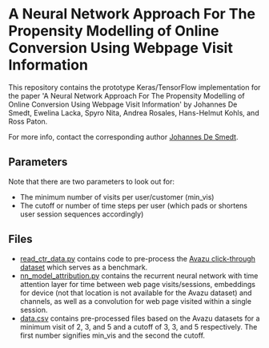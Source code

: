 # A Neural Network Approach For The Propensity  Modelling of Online Conversion Using Webpage Visit Information

This repository contains the prototype Keras/TensorFlow implementation for the paper 'A Neural Network Approach For The Propensity  Modelling of Online Conversion Using Webpage Visit Information' by Johannes De Smedt, Ewelina Lacka, Spyro Nita, Andrea Rosales, Hans-Helmut Kohls, and Ross Paton.

For more info, contact the corresponding author [Johannes De Smedt](mailto:jdesmed@ed.ac.uk).

## Parameters
Note that there are two parameters to look out for:
* The minimum number of visits per user/customer (min_vis)
* The cutoff or number of time steps per user (which pads or shortens user session sequences accordingly)

## Files
* [read_ctr_data.py](read_ctr_data.py) contains code to pre-process the [Avazu click-through dataset](https://www.kaggle.com/c/avazu-ctr-prediction/data) which serves as a benchmark.
* [nn_model_attribution.py](nn_model_attribution.py) contains the recurrent neural network with time attention layer for time between web page visits/sessions, embeddings for device (not that location is not available for the Avazu dataset) and channels, as well as a convolution for web page visited within a single session.
* [data.csv](data.csv) contains pre-processed files based on the Avazu datasets for a minimum visit of 2, 3, and 5 and a cutoff of 3, 3, and 5 respectively. The first number signifies min_vis and the second the cutoff.
